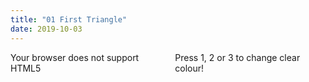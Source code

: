 ```yaml
---
title: "01 First Triangle"
date: 2019-10-03
---
```


<div style="display:flex">
  <div>
    <canvas id="canvas3d" width="600" height="480">
      Your browser does not support HTML5
    </canvas>
  </div>

  <div class="info" style="padding-left:15px;">
    Press 1, 2 or 3 to change clear colour!
  </div>
</div>

<script type="text/javascript" src="/01-triangle.js"></script>
<script type="text/javascript">
main("canvas3d");
</script>
